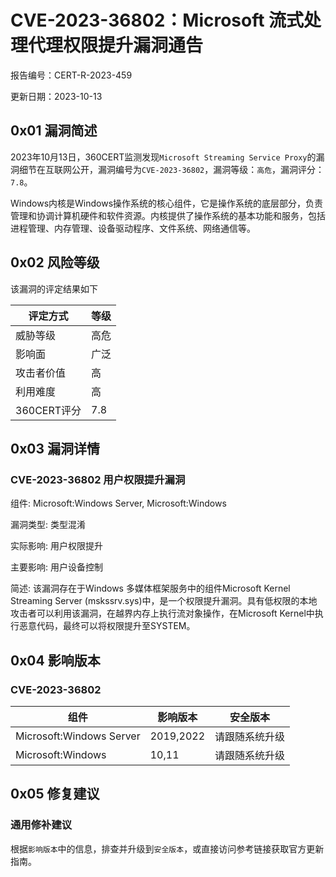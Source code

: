 # CVE-2023-36802：Microsoft 流式处理代理权限提升漏洞通告

报告编号：CERT-R-2023-459

更新日期：2023-10-13

## 0x01  漏洞简述

2023年10月13日，360CERT监测发现`Microsoft Streaming Service Proxy`的漏洞细节在互联网公开，漏洞编号为`CVE-2023-36802`，漏洞等级：`高危`，漏洞评分：`7.8`。

Windows内核是Windows操作系统的核心组件，它是操作系统的底层部分，负责管理和协调计算机硬件和软件资源。内核提供了操作系统的基本功能和服务，包括进程管理、内存管理、设备驱动程序、文件系统、网络通信等。

## 0x02  风险等级

该漏洞的评定结果如下

| 评定方式    | 等级 |
| ----------- | ---- |
| 威胁等级    | 高危 |
| 影响面      | 广泛 |
| 攻击者价值  | 高   |
| 利用难度    | 高   |
| 360CERT评分 | 7.8  |

## 0x03  漏洞详情

### CVE-2023-36802 用户权限提升漏洞

组件: Microsoft:Windows Server, Microsoft:Windows

漏洞类型: 类型混淆

实际影响: 用户权限提升

主要影响: 用户设备控制

简述: 该漏洞存在于Windows 多媒体框架服务中的组件Microsoft Kernel Streaming Server (mskssrv.sys)中，是一个权限提升漏洞。具有低权限的本地攻击者可以利用该漏洞，在越界内存上执行流对象操作，在Microsoft Kernel中执行恶意代码，最终可以将权限提升至SYSTEM。

## 0x04  影响版本

### CVE-2023-36802

| 组件                     | 影响版本  | 安全版本       |
| ------------------------ | --------- | -------------- |
| Microsoft:Windows Server | 2019,2022 | 请跟随系统升级 |
| Microsoft:Windows        | 10,11     | 请跟随系统升级 |

## 0x05  修复建议

### 通用修补建议

根据`影响版本`中的信息，排查并升级到`安全版本`，或直接访问参考链接获取官方更新指南。